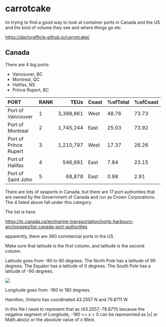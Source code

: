 # carrotcake

im trying to find a good way to look at container ports in Canada and the US and the kind of volume they see and where things go etc

https://dactyrafficle.github.io/carrotcake/

## Canada

There are 4 big ports:
* Vancouver, BC
* Montreal, QC
* Halifax, NS
* Prince Rupert, BC

| PORT | RANK | TEUs | Coast | %ofTotal | %ofCoast | 
| :--- | --- | ---: | --- | --- | --- | 
| Port of Vancouver | 1 | 3,398,861 | West | 48.76 | 73.73 | 
| Port of Montreal | 2 | 1,745,244 | East | 25.03 | 73.92 | 
| Port of Prince Rupert | 3 | 1,210,797 | West | 17.37 | 26.26 | 
| Port of Halifax | 4 | 546,691 | East | 7.84 | 23.15 | 
| Port of Saint John | 5 | 68,878 | East | 0.98 | 2.91 | 


There are lots of seaports in Canada, but there are 17 port authorities that are owned by the Government of Canada and run as Crown Corporations. The 4 listed above fall under this category.

The list is here:

https://tc.canada.ca/en/marine-transportation/ports-harbours-anchorages/list-canada-port-authorities

apparently, there are 360 commercial ports in the US

Make sure that latitude is the first column, and latitude is the second column.

Latitude goes from -90 to 90 degrees.
The North Pole has a latitude of 90 degrees.
The Equator has a latitude of 0 degrees.
The South Pole has a latitude of -90 degrees.

![](images/latitude.png)

Longitude goes from -180 to 180 degrees.

Hamilton, Ontario has coordinated 43.2557 N and 79.8711 W

In this file I need to represent that as (43.2557,-79.8711) because the negative segment of Longitude, -180 <= x < 0 can be represented as |x| or Math.abs(x) or the absolute value of x West.


